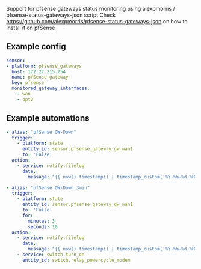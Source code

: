 Support for pfsense gateways status monitoring using alexpmorris / pfsense-status-gateways-json script
Check https://github.com/alexpmorris/pfsense-status-gateways-json on how to install it on pfSense

## Example config

```yaml
sensor:
- platform: pfsense_gateways
  host: 172.22.215.254
  name: pfSense gateway
  key: pfsense
  monitored_gateway_interfaces:
    - wan
    - opt2
```

## Example automations
```yaml
- alias: "pfSense GW-Down"
  trigger:
    - platform: state
      entity_id: sensor.pfsense_gateway_gw_wan1
      to: 'False'
  action:
    - service: notify.filelog
      data:
        message: "{{ now().timestamp() | timestamp_custom('%Y-%m-%d %H:%M:%S') }} My internet just died"

- alias: "pfSense GW-Down 3min"
  trigger:
    - platform: state
      entity_id: sensor.pfsense_gateway_gw_wan1
      to: 'False'
      for:
        minutes: 3
        seconds: 10
  action:
    - service: notify.filelog
      data:
        message: "{{ now().timestamp() | timestamp_custom('%Y-%m-%d %H:%M:%S') }} My internet just died more than 3 minutes ago, rebooting ISP crap"
    - service: switch.turn_on
      entity_id: switch.relay_powercycle_modem
```
